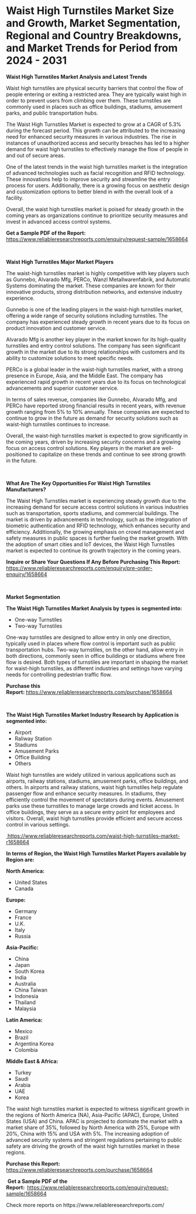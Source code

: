 <p><h1>Waist High Turnstiles Market Size and Growth, Market Segmentation, Regional and Country Breakdowns, and Market Trends for Period from 2024 -  2031</h1></p><p><strong>Waist High Turnstiles Market Analysis and Latest Trends</strong></p>
<p><p>Waist high turnstiles are physical security barriers that control the flow of people entering or exiting a restricted area. They are typically waist high in order to prevent users from climbing over them. These turnstiles are commonly used in places such as office buildings, stadiums, amusement parks, and public transportation hubs.</p><p>The Waist High Turnstiles Market is expected to grow at a CAGR of 5.3% during the forecast period. This growth can be attributed to the increasing need for enhanced security measures in various industries. The rise in instances of unauthorized access and security breaches has led to a higher demand for waist high turnstiles to effectively manage the flow of people in and out of secure areas.</p><p>One of the latest trends in the waist high turnstiles market is the integration of advanced technologies such as facial recognition and RFID technology. These innovations help to improve security and streamline the entry process for users. Additionally, there is a growing focus on aesthetic design and customization options to better blend in with the overall look of a facility.</p><p>Overall, the waist high turnstiles market is poised for steady growth in the coming years as organizations continue to prioritize security measures and invest in advanced access control systems.</p></p>
<p><strong>Get a Sample PDF of the Report:&nbsp;</strong> <a href="https://www.reliableresearchreports.com/enquiry/request-sample/1658664">https://www.reliableresearchreports.com/enquiry/request-sample/1658664</a></p>
<p>&nbsp;</p>
<p><strong>Waist High Turnstiles Major Market Players</strong></p>
<p><p>The waist-high turnstiles market is highly competitive with key players such as Gunnebo, Alvarado Mfg, PERCo, Wanzl Metallwarenfabrik, and Automatic Systems dominating the market. These companies are known for their innovative products, strong distribution networks, and extensive industry experience.</p><p>Gunnebo is one of the leading players in the waist-high turnstiles market, offering a wide range of security solutions including turnstiles. The company has experienced steady growth in recent years due to its focus on product innovation and customer service.</p><p>Alvarado Mfg is another key player in the market known for its high-quality turnstiles and entry control solutions. The company has seen significant growth in the market due to its strong relationships with customers and its ability to customize solutions to meet specific needs.</p><p>PERCo is a global leader in the waist-high turnstiles market, with a strong presence in Europe, Asia, and the Middle East. The company has experienced rapid growth in recent years due to its focus on technological advancements and superior customer service.</p><p>In terms of sales revenue, companies like Gunnebo, Alvarado Mfg, and PERCo have reported strong financial results in recent years, with revenue growth ranging from 5% to 10% annually. These companies are expected to continue to grow in the future as demand for security solutions such as waist-high turnstiles continues to increase.</p><p>Overall, the waist-high turnstiles market is expected to grow significantly in the coming years, driven by increasing security concerns and a growing focus on access control solutions. Key players in the market are well-positioned to capitalize on these trends and continue to see strong growth in the future.</p></p>
<p>&nbsp;</p>
<p><strong>What Are The Key Opportunities For Waist High Turnstiles Manufacturers?</strong></p>
<p><p>The Waist High Turnstiles market is experiencing steady growth due to the increasing demand for secure access control solutions in various industries such as transportation, sports stadiums, and commercial buildings. The market is driven by advancements in technology, such as the integration of biometric authentication and RFID technology, which enhances security and efficiency. Additionally, the growing emphasis on crowd management and safety measures in public spaces is further fueling the market growth. With the adoption of smart cities and IoT devices, the Waist High Turnstiles market is expected to continue its growth trajectory in the coming years.</p></p>
<p><strong>Inquire or Share Your Questions If Any Before Purchasing This Report:</strong> <a href="https://www.reliableresearchreports.com/enquiry/pre-order-enquiry/1658664">https://www.reliableresearchreports.com/enquiry/pre-order-enquiry/1658664</a></p>
<p>&nbsp;</p>
<p><strong>Market Segmentation</strong></p>
<p><strong>The Waist High Turnstiles Market Analysis by types is segmented into:</strong></p>
<p><ul><li>One-way Turnstiles</li><li>Two-way Turnstiles</li></ul></p>
<p><p>One-way turnstiles are designed to allow entry in only one direction, typically used in places where flow control is important such as public transportation hubs. Two-way turnstiles, on the other hand, allow entry in both directions, commonly seen in office buildings or stadiums where free flow is desired. Both types of turnstiles are important in shaping the market for waist-high turnstiles, as different industries and settings have varying needs for controlling pedestrian traffic flow.</p></p>
<p><strong>Purchase this Report:&nbsp;</strong><a href="https://www.reliableresearchreports.com/purchase/1658664">https://www.reliableresearchreports.com/purchase/1658664</a></p>
<p>&nbsp;</p>
<p><strong>The Waist High Turnstiles Market Industry Research by Application is segmented into:</strong></p>
<p><ul><li>Airport</li><li>Raliway Station</li><li>Stadiums</li><li>Amusement Parks</li><li>Office Building</li><li>Others</li></ul></p>
<p><p>Waist high turnstiles are widely utilized in various applications such as airports, railway stations, stadiums, amusement parks, office buildings, and others. In airports and railway stations, waist high turnstiles help regulate passenger flow and enhance security measures. In stadiums, they efficiently control the movement of spectators during events. Amusement parks use these turnstiles to manage large crowds and ticket access. In office buildings, they serve as a secure entry point for employees and visitors. Overall, waist high turnstiles provide efficient and secure access control in various settings.</p></p>
<p><a href="https://www.reliableresearchreports.com/waist-high-turnstiles-market-r1658664">&nbsp;https://www.reliableresearchreports.com/waist-high-turnstiles-market-r1658664</a></p>
<p><strong>In terms of Region, the Waist High Turnstiles Market Players available by Region are:</strong></p>
<p>
    <p> <strong> North America: </strong>
        <ul>
            <li>United States</li>
            <li>Canada</li>
        </ul>
        </p> 
    <p> <strong> Europe: </strong>
        <ul>
            <li>Germany</li>
            <li>France</li>
            <li>U.K.</li>
            <li>Italy</li>
            <li>Russia</li>
        </ul>
        </p> 
    <p> <strong> Asia-Pacific: </strong>
        <ul>
            <li>China</li>
            <li>Japan</li>
            <li>South Korea</li>
            <li>India</li>
            <li>Australia</li>
            <li>China Taiwan</li>
            <li>Indonesia</li>
            <li>Thailand</li>
            <li>Malaysia</li>
        </ul>
        </p> 
    <p> <strong> Latin America: </strong>
        <ul>
            <li>Mexico</li>
            <li>Brazil</li>
            <li>Argentina Korea</li>
            <li>Colombia</li>
        </ul>
        </p> 
    <p> <strong> Middle East & Africa: </strong>
        <ul>
            <li>Turkey</li>
            <li>Saudi</li>
            <li>Arabia</li>
            <li>UAE</li>
            <li>Korea</li>
        </ul>
    </p>
    </p>
<p><p>The waist high turnstiles market is expected to witness significant growth in the regions of North America (NA), Asia-Pacific (APAC), Europe, United States (USA) and China. APAC is projected to dominate the market with a market share of 35%, followed by North America with 25%, Europe with 20%, China with 15% and USA with 5%. The increasing adoption of advanced security systems and stringent regulations pertaining to public safety are driving the growth of the waist high turnstiles market in these regions.</p></p>
<p><strong>Purchase this Report: </strong><a href="https://www.reliableresearchreports.com/purchase/1658664">https://www.reliableresearchreports.com/purchase/1658664</a></p>
<p>&nbsp;<strong>Get a Sample PDF of the Report:&nbsp;&nbsp;</strong><a href="https://www.reliableresearchreports.com/enquiry/request-sample/1658664">https://www.reliableresearchreports.com/enquiry/request-sample/1658664</a></p>
<p><strong></strong></p>
<p>Check more reports on https://www.reliableresearchreports.com/</p>